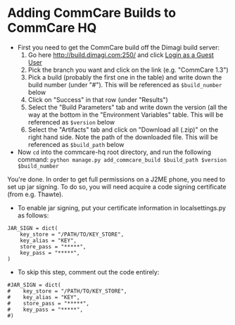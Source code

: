 Adding CommCare Builds to CommCare HQ
=====================================

* First you need to get the CommCare build off the Dimagi build server:
    1. Go here http://build.dimagi.com:250/ and click [Login as a Guest User](http://build.dimagi.com:250/guestLogin.html?guest=1)
    2. Pick the branch you want and click on the link (e.g. "CommCare 1.3")
    3. Pick a build (probably the first one in the table) and write down the build number (under "#"). This will be referenced as `$build_number` below
    4. Click on "Success" in that row (under "Results")
    5. Select the "Build Parameters" tab and write down the version (all the way at the bottom in the "Environment Variables" table. This will be referenced as `$version` below
    6. Select the "Artifacts" tab and click on "Download all (.zip)" on the right hand side. Note the path of the downloaded file. This will be referenced as `$build_path` below
* Now `cd` into the commcare-hq root directory, and run the following command:
  `python manage.py add_commcare_build $build_path $version $build_number`

You're done. In order to get full permissions on a J2ME phone, you need to set up jar signing. To do so, you will need
acquire a code signing certificate (from e.g. Thawte).

* To enable jar signing, put your certificate information in localsettings.py as follows:

<!-- language: lang-py -->

    JAR_SIGN = dict(
        key_store = "/PATH/TO/KEY_STORE",
        key_alias = "KEY",
        store_pass = "*****",
        key_pass = "*****",
    )

* To skip this step, comment out the code entirely:

<!-- language: lang-py -->

    #JAR_SIGN = dict(
    #    key_store = "/PATH/TO/KEY_STORE",
    #    key_alias = "KEY",
    #    store_pass = "*****",
    #    key_pass = "*****",
    #)
